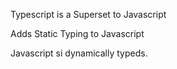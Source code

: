 Typescript is a Superset to Javascript

Adds Static Typing to Javascript 

Javascript si dynamically typeds. 